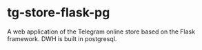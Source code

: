 # tg-store-flask-pg
A web application of the Telegram online store based on the Flask framework. DWH is built in postgresql.
